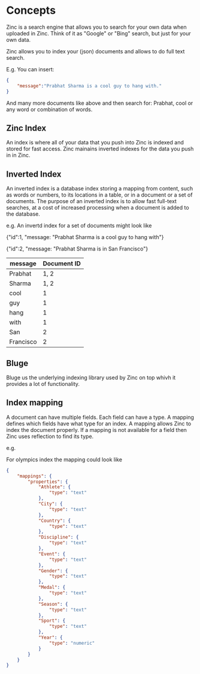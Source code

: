 # Concepts

Zinc is a search engine that allows you to search for your own data when uploaded in Zinc. Think of it as "Google" or "Bing" search, but just for your own data.

Zinc allows you to index your (json) documents and allows to do full text search.

E.g. You can insert:

```json
{
    "message":"Prabhat Sharma is a cool guy to hang with."
}
```

And many more documents like above and then search for: Prabhat, cool or any word or combination of words.


## Zinc Index

An index is where all of your data that you push into Zinc is indexed and stored  for fast access. Zinc mainains inverted indexes for the data you push in in Zinc.

## Inverted Index

An inverted index is a database index storing a mapping from content, such as words or numbers, to its locations in a table, or in a document or a set of documents. The purpose of an inverted index is to allow fast full-text searches, at a cost of increased processing when a document is added to the database.

e.g.
An invertd index for a set of documents might look like

{"id":1, "message: "Prabhat Sharma is a cool guy to hang with"}

{"id":2, "message: "Prabhat Sharma is in San Francisco"}


| message | Document ID |
|------|-------------|
|Prabhat | 1, 2|
|Sharma | 1, 2|
|cool | 1 |
|guy | 1|
|hang | 1|
|with | 1 |
|San | 2 |
|Francisco | 2 |

## Bluge

Bluge us the underlying indexing library used by Zinc on top whivh it provides a lot of functionality.

## Index mapping

A document can have multiple fields. Each field can have a type. A mapping defines which fields have what type for an index. A mapping allows Zinc to index the document properly. If a mapping is not available for a field then Zinc uses reflection to find its type.

e.g.

For olympics index the mapping could look like

```json
{
    "mappings": {
        "properties": {
            "Athlete": {
                "type": "text"
            },
            "City": {
                "type": "text"
            },
            "Country": {
                "type": "text"
            },
            "Discipline": {
                "type": "text"
            },
            "Event": {
                "type": "text"
            },
            "Gender": {
                "type": "text"
            },
            "Medal": {
                "type": "text"
            },
            "Season": {
                "type": "text"
            },
            "Sport": {
                "type": "text"
            },
            "Year": {
                "type": "numeric"
            }
        }
    }
}

```